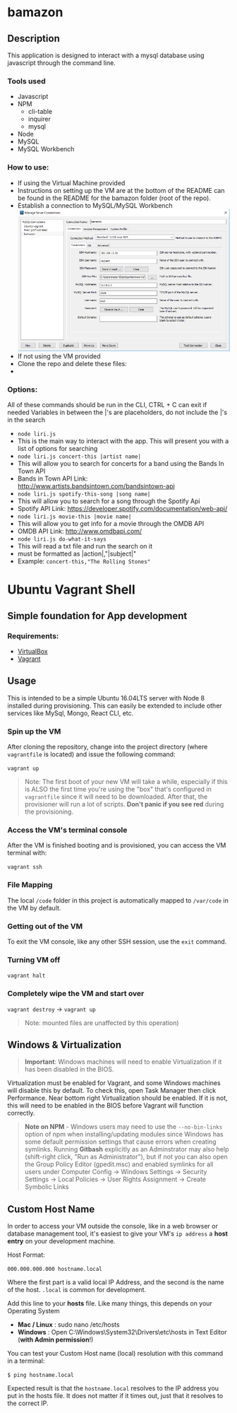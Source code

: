 # bamazon

## Description
This application is designed to interact with a mysql database using javascript through the command line.

### Tools used
- Javascript
- NPM
  - cli-table
  - inquirer
  - mysql
- Node
- MySQL
- MySQL Workbench

### How to use:
- If using the Virtual Machine provided
 - Instructions on setting up the VM are at the bottom of the README can be found in the README for the bamazon folder (root of the repo).
 - Establish a connection to MySQL/MySQL Workbench
![MySQL Workbench Connection](./assets/images/readme/mysqlConnection.png)
- If not using the VM provided
 - Clone the repo and delete these files:
  -

### Options:
All of these commands should be run in the CLI, CTRL + C can exit if needed
Variables in between the |'s are placeholders, do not include the |'s in the search

- `node liri.js`
 - This is the main way to interact with the app. This will present you with a list of options for searching
- `node liri.js concert-this |artist name|`
 - This will allow you to search for concerts for a band using the Bands In Town API
  - Bands in Town API Link: http://www.artists.bandsintown.com/bandsintown-api
- `node liri.js spotify-this-song |song name|`
 - This will allow you to search for a song through the Spotify Api
  - Spotify API Link: https://developer.spotify.com/documentation/web-api/
- `node liri.js movie-this |movie name|`
 - This will allow you to get info for a movie through the OMDB API
  - OMDB API Link: http://www.omdbapi.com/
- `node liri.js do-what-it-says`
 - This will read a txt file and run the search on it
  - must be formatted as |action|,"|subject|"
  - Example: `concert-this,"The Rolling Stones"`

# Ubuntu Vagrant Shell

## Simple foundation for App development

### Requirements:
* [VirtualBox](https://www.virtualbox.org/wiki/Downloads)
* [Vagrant](https://www.vagrantup.com/downloads.html)

## Usage
This is intended to be a simple Ubuntu 16.04LTS server with Node 8 installed during provisioning. This can easily be extended to include other services like MySql, Mongo, React CLI, etc.

### Spin up the VM
After cloning the repository, change into the project directory (where `vagrantfile` is located) and issue the following command:

`vagrant up`

> Note: The first boot of your new VM will take a while, especially if this is ALSO the first time you're using the "box" that's configured in `vagrantfile` since it will need to be downloaded. After that, the provisioner will run a lot of scripts. **Don't panic if you see red** during the provisioning.

### Access the VM's terminal console
After the VM is finished booting and is provisioned, you can access the VM terminal with:

`vagrant ssh`

### File Mapping

The local `/code` folder in this project is automatically mapped to `/var/code` in the VM by default.

### Getting out of the VM
To exit the VM console, like any other SSH session, use the `exit` command.

### Turning VM off
`vagrant halt`

### Completely wipe the VM and start over 
`vagrant destroy` -> `vagrant up`

> Note: mounted files are unaffected by this operation)

## Windows & Virtualization
> **Important**: Windows machines will need to enable Virtualization if it has been disabled in the BIOS.

Virtualization must be enabled for Vagrant, and some Windows machines will disable this by default. To check this, open Task Manager then click Performance. Near bottom right Virtualization should be enabled. If it is not, this will need to be enabled in the BIOS before Vagrant will function correctly.

> **Note on NPM** - Windows users may need to use the `--no-bin-links` option of npm when installing/updating modules since Windows has some default permission settings that cause errors when creating symlinks. Running **Gitbash** explicitly as an Adminstrator may also help (shift-right click, "Run as Administrator"), but if not you can also open the Group Policy Editor (gpedit.msc) and enabled symlinks for all users under Computer Config -> Windows Settings -> Security Settings -> Local Policies -> User Rights Assignment -> Create Symbolic Links

## Custom Host Name
In order to access your VM outside the console, like in a web browser or database management tool, it's easiest to give your VM's `ip address` a **host entry** on your development machine.

Host Format:

`000.000.000.000 hostname.local`

Where the first part is a valid local IP Address, and the second is the name of the host. `.local` is common for development.

Add this line to your **hosts** file. Like many things, this depends on your Operating System

* **Mac / Linux** :  sudo nano /etc/hosts
* **Windows** : Open C:\Windows\System32\Drivers\etc\hosts in Text Editor (**with Admin permission**!)

You can test your Custom Host name (local) resolution with this command in a terminal:

`$ ping hostname.local`

Expected result is that the `hostname.local` resolves to the IP address you put in the hosts file. It does not matter if it times out, just that it resolves to the correct IP.